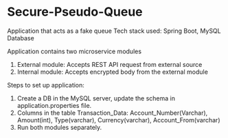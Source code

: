 # Secure-Pseudo-Queue

Application that acts as a fake queue
Tech stack used: Spring Boot, MySQL Database

Application contains two microservice modules
1. External module: Accepts REST API request from external source
2. Internal module: Accepts encrypted body from the external module

Steps to set up application:
1. Create a DB in the MySQL server, update the schema in application.properties file.
2. Columns in the table Transaction_Data: Account_Number(Varchar), Amount(int), Type(varchar), Currency(varchar), Account_From(varchar)
3. Run both modules separately.
